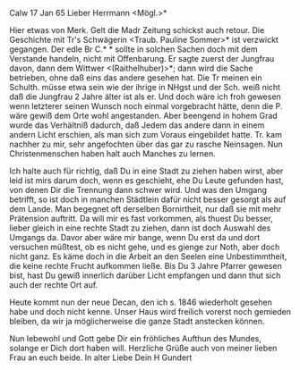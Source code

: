  Calw 17 Jan 65
Lieber Herrmann <Mögl.>*

Hier etwas von Merk. Gelt die Madr Zeitung schickst auch retour. Die Geschichte mit Tr's Schwägerin <Traub. Pauline Sommer>* ist verzwickt gegangen. Der edle Br C.<?>* <Traub?>* sollte in solchen Sachen doch mit dem Verstande handeln, nicht mit Offenbarung. Er sagte zuerst der Jungfrau davon, dann dem Wittwer <(Raithelhuber)>*; dann wird die Sache betrieben, ohne daß eins das andere gesehen hat. Die Tr meinen ein Schulth. müsse etwa sein wie der ihrige in NHgst und der Sch. weiß nicht daß die Jungfrau 2 Jahre älter ist als er. Und doch wäre ich froh gewesen wenn letzterer seinen Wunsch noch einmal vorgebracht hätte, denn die P. wäre gewiß dem Orte wohl angestanden. Aber beengend in hohem Grad wurde das Verhältniß dadurch, daß Jedem das andere dann in einem andern Licht erschien, als man sich zum Voraus eingebildet hatte. Tr. kam nachher zu mir, sehr angefochten über das gar zu rasche Neinsagen. Nun Christenmenschen haben halt auch Manches zu lernen.

Ich halte auch für richtig, daß Du in eine Stadt zu ziehen haben wirst, aber leid ist mirs darum doch, wenn es geschieht, ehe Du Leute gefunden hast, von denen Dir die Trennung dann schwer wird. Und was den Umgang betrifft, so ist doch in manchen Städtlein dafür nicht besser gesorgt als auf dem Lande. Man begegnet oft derselben Bornirtheit, nur daß sie mit mehr Prätension auftritt. Da will mir es fast vorkommen, als thuest Du besser, lieber gleich in eine rechte Stadt zu ziehen, dann ist doch Auswahl des Umgangs da. Davor aber wäre mir bange, wenn Du erst da und dort versuchen müßtest, ob es nicht gehe, und es gienge zur Noth, aber doch nicht ganz. Es käme doch in die Arbeit an den Seelen eine Unbestimmtheit, die keine rechte Frucht aufkommen ließe. Bis Du 3 Jahre Pfarrer gewesen bist, hast Du gewiß innerlich darüber Licht empfangen und dann thut sich auch der rechte Ort auf.

Heute kommt nun der neue Decan, den ich s. 1846 wiederholt gesehen habe und doch nicht kenne. Unser Haus wird freilich vorerst noch gemieden bleiben, da wir ja möglicherweise die ganze Stadt anstecken können.

Nun lebewohl und Gott gebe Dir ein fröhliches Aufthun des Mundes, solange er Dich dort haben will. Herzliche Grüße auch von meiner lieben Frau an euch beide. In alter Liebe
 Dein
 H Gundert

